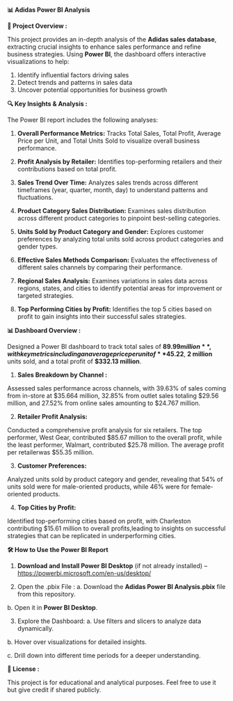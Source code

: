**📊 Adidas Power BI Analysis**

**📌 Project Overview :**

This project provides an in-depth analysis of the **Adidas sales database**, extracting crucial insights to enhance sales performance and refine business strategies. Using **Power BI**, the dashboard offers interactive visualizations to help:

1. Identify influential factors driving sales
2. Detect trends and patterns in sales data
3. Uncover potential opportunities for business growth

**🔍 Key Insights & Analysis :**

The Power BI report includes the following analyses:

1. **Overall Performance Metrics:** Tracks Total Sales, Total Profit, Average Price per Unit, and Total Units Sold to visualize overall business performance.

2. **Profit Analysis by Retailer:** Identifies top-performing retailers and their contributions based on total profit.

3. **Sales Trend Over Time:** Analyzes sales trends across different timeframes (year, quarter, month, day) to understand patterns and fluctuations.

4. **Product Category Sales Distribution:** Examines sales distribution across different product categories to pinpoint best-selling categories.

5. **Units Sold by Product Category and Gender:** Explores customer preferences by analyzing total units sold across product categories and gender types.

6. **Effective Sales Methods Comparison:** Evaluates the effectiveness of different sales channels by comparing their performance.

7. **Regional Sales Analysis:** Examines variations in sales data across regions, states, and cities to identify potential areas for improvement or targeted strategies.

8. **Top Performing Cities by Profit:** Identifies the top 5 cities based on profit to gain insights into their successful sales strategies.

**📊 Dashboard Overview :**

Designed a Power BI dashboard to track total sales of **$89.99 million**, with key metrics including an average price per unit of **$45.22**, **2 million** units sold, and a total profit of **$332.13 million**.

1. **Sales Breakdown by Channel :**

Assessed sales performance across channels, with 39.63% of sales coming from in-store at $35.664 million, 32.85% from outlet sales totaling $29.56 million, and 27.52% from online sales amounting to $24.767 million.

2. **Retailer Profit Analysis:**

Conducted a comprehensive profit analysis for six retailers. The top performer, West Gear, contributed $85.67 million to the overall profit, while the least performer, Walmart, contributed $25.78 million. The average profit per retailerwas $55.35 million.

3. **Customer Preferences:**

Analyzed units sold by product category and gender, revealing that 54% of units sold were for male-oriented products, while 46% were for female-oriented products.

4. **Top Cities by Profit:**

Identified top-performing cities based on profit, with Charleston contributing $15.61 million to overall profits,leading to insights on successful strategies that can be replicated in underperforming cities.

**🛠️ How to Use the Power BI Report**

1. **Download and Install Power BI Desktop** (if not already installed) – https://powerbi.microsoft.com/en-us/desktop/

2. Open the .pbix File :
a. Download the **Adidas Power BI Analysis.pbix** file from this repository.

b. Open it in **Power BI Desktop**.

3. Explore the Dashboard:
a. Use filters and slicers to analyze data dynamically.

b. Hover over visualizations for detailed insights.

c. Drill down into different time periods for a deeper understanding.

**📜 License :**

This project is for educational and analytical purposes. Feel free to use it but give credit if shared publicly.
